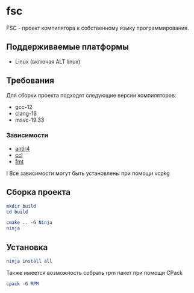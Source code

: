 # fsc

FSC - проект компилятора к собственному языку программирования.

## Поддерживаемые платформы
- Linux (включая ALT linux)

## Требования

Для сборки проекта подходят следующие версии компиляторов:
- gcc-12
- clang-16
- msvc-19.33

### Зависимости 
- [antlr4](https://www.antlr.org)
- [ccl](https://github.com/Vaskozlov/ccl-project)
- [fmt](https://github.com/fmtlib/fmt)

! Все зависимости могут быть установлены при помощи vcpkg

## Сборка проекта

```cmake
mkdir build
cd build
```

```cmake
cmake .. -G Ninja
ninja
```

## Установка
```cmake
ninja install all
```

Также имеется возможность собрать rpm пакет при помощи CPack

```cmake
cpack -G RPM
```
